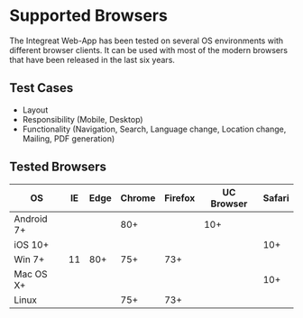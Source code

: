 # Supported Browsers

The Integreat Web-App has been tested on several OS environments with different browser clients.
It can be used with most of the modern browsers that have been released in the last six years.

## Test Cases

- Layout
- Responsibility (Mobile, Desktop)
- Functionality (Navigation, Search, Language change, Location change, Mailing, PDF generation)

## Tested Browsers

| OS         | IE  | Edge | Chrome | Firefox | UC Browser | Safari |
| ---------- | --- | ---- | ------ | ------- | ---------- | ------ |
| Android 7+ |     |      | 80+    |         | 10+        |        |
| iOS 10+    |     |      |        |         |            | 10+    |
| Win 7+     | 11  | 80+  | 75+    | 73+     |            |        |
| Mac OS X+  |     |      |        |         |            | 10+    |
| Linux      |     |      | 75+    | 73+     |            |        |
